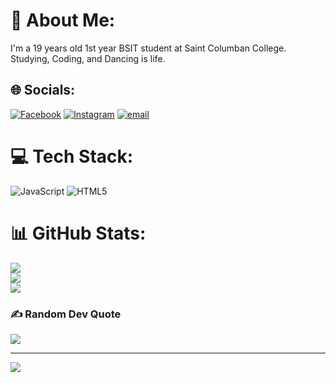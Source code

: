 # 💫 About Me:
I'm a 19 years old 1st year BSIT student at Saint Columban College. <br>Studying, Coding, and Dancing is life.


## 🌐 Socials:
[![Facebook](https://img.shields.io/badge/Facebook-%231877F2.svg?logo=Facebook&logoColor=white)](https://facebook.com/https://web.facebook.com/ThanyaTrazTags4/) [![Instagram](https://img.shields.io/badge/Instagram-%23E4405F.svg?logo=Instagram&logoColor=white)](https://instagram.com/thantags) [![email](https://img.shields.io/badge/Email-D14836?logo=gmail&logoColor=white)](mailto:thanya.tagiobon@sccpag.edu.ph) 

# 💻 Tech Stack:
![JavaScript](https://img.shields.io/badge/javascript-%23323330.svg?style=for-the-badge&logo=javascript&logoColor=%23F7DF1E) ![HTML5](https://img.shields.io/badge/html5-%23E34F26.svg?style=for-the-badge&logo=html5&logoColor=white)
# 📊 GitHub Stats:
![](https://github-readme-stats.vercel.app/api?username=thantags04&theme=graywhite&hide_border=false&include_all_commits=false&count_private=false)<br/>
![](https://nirzak-streak-stats.vercel.app/?user=thantags04&theme=graywhite&hide_border=false)<br/>
![](https://github-readme-stats.vercel.app/api/top-langs/?username=thantags04&theme=graywhite&hide_border=false&include_all_commits=false&count_private=false&layout=compact)

### ✍️ Random Dev Quote
![](https://quotes-github-readme.vercel.app/api?type=vetical&theme=radical)

---
[![](https://visitcount.itsvg.in/api?id=thantags04&icon=0&color=0)](https://visitcount.itsvg.in)

<!-- Proudly created with GPRM ( https://gprm.itsvg.in ) -->
